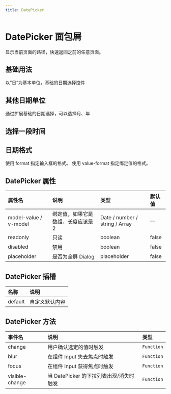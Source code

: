 ```yaml
---
title: DatePicker
---
```


# DatePicker 面包屑

显示当前页面的路径，快速返回之前的任意页面。

## 基础用法

以”日“为基本单位，基础的日期选择控件

<preview path="../examples/date-picker/basic.vue" title="" description=""></preview>

## 其他日期单位

通过扩展基础的日期选择，可以选择月、年

<preview path="../examples/date-picker/type.vue" title="" description=""></preview>

## 选择一段时间

<preview path="../examples/date-picker/range.vue" title="" description=""></preview>

## 日期格式

使用 format 指定输入框的格式。 使用 value-format 指定绑定值的格式。

<preview path="../examples/date-picker/format.vue" title="" description=""></preview>

## DatePicker 属性

| 属性名                | 说明                               | 类型                           | 默认值 |
| :-------------------- | :--------------------------------- | :----------------------------- | :----- |
| model-value / v-model | 绑定值，如果它是数组，长度应该是 2 | Date / number / string / Array | —      |
| readonly              | 只读                               | boolean                        | false  |
| disabled              | 禁用                               | boolean                        | false  |
| placeholder           | 是否为全屏 Dialog                  | placeholder                    | false  |

## DatePicker 插槽

| 名称    | 说明           |
| :------ | :------------- |
| default | 自定义默认内容 |

## DatePicker 方法

| 事件名         | 说明                                    | 类型       |
| :------------- | :-------------------------------------- | :--------- |
| change         | 用户确认选定的值时触发                  | `Function` |
| blur           | 在组件 Input 失去焦点时触发             | `Function` |
| focus          | 在组件 Input 获得焦点时触发             | `Function` |
| visible-change | 当 DatePicker 的下拉列表出现/消失时触发 | `Function` |

